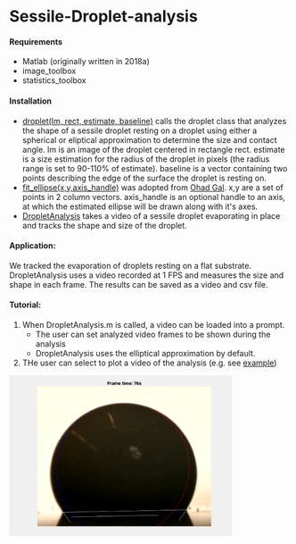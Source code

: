# Sessile-Droplet-analysis


#### Requirements
- Matlab (originally written in 2018a)
- image_toolbox
- statistics_toolbox

#### Installation
- [droplet(Im, rect, estimate, baseline)](droplet.m) calls the droplet class that analyzes the shape of a sessile droplet resting on a droplet using either a spherical or eliptical approximation to determine the size and contact angle.
Im is an image of the droplet centered in rectangle rect. estimate is a size estimation for the radius of the droplet in pixels (the radius range is set to 90-110% of estimate). baseline is a vector containing two points describing the edge of the surface the droplet is resting on.
- [fit_ellipse(x,y,axis_handle)](fit_ellipse.m) was adopted from [Ohad Gal](https://www.mathworks.com/matlabcentral/fileexchange/3215-fit_ellipse). x,y are a set of points in 2 column vectors. axis_handle is an optional handle to an axis, at which the estimated ellipse will be drawn along with it's axes.
- [DropletAnalysis](DropletAnalysis.m) takes a video of a sessile droplet evaporating in place and tracks the shape and size of the droplet.

#### Application:
We tracked the evaporation of droplets resting on a flat substrate. DropletAnalysis uses a video recorded at 1 FPS and measures the size and shape in each frame. The results can be saved as a video and csv file.

#### Tutorial:
1. When DropletAnalysis.m is called, a video can be loaded into a prompt.
    - The user can set analyzed video frames to be shown during the analysis
    - DropletAnalysis uses the elliptical approximation by default.
2. THe user can select to plot a video of the analysis (e.g. see [example](Video.mp4))

<img src="example/Droplet-analysis-results.png" width=400>
